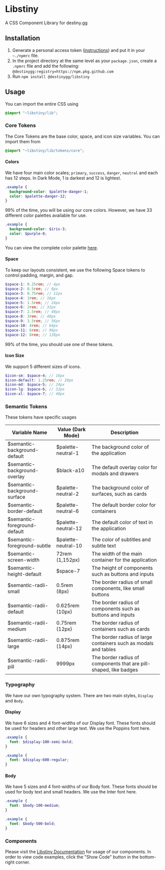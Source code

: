 # Libstiny
A CSS Component Library for destiny.gg

## Installation

1. Generate a personal access token ([instructions](https://docs.github.com/en/packages/working-with-a-github-packages-registry/working-with-the-npm-registry#installing-a-package)) and put it in your `~./npmrc` file.
2. In the project directory at the same level as your `package.json`, create a `.npmrc` file and add the following: `@destinygg:registry=https://npm.pkg.github.com`
3. Run `npm install @destinygg/libstiny`

## Usage
You can import the entire CSS using
```scss
@import "~libstiny/lib";
```

### Core Tokens
The Core Tokens are the base color, space, and icon size variables. You can import them from

```scss
@import "~libstiny/lib/tokens/core";
```

#### Colors
We have four main color scales; `primary`, `success`, `danger`, `neutral` and each has 12 steps. In Dark Mode, 1 is darkest and 12 is lightest.

```scss
.example {
  background-color: $palette-danger-1;
  color: $palette-danger-12;
}
```

99% of the time, you will be using our core colors. However, we have 33 different color palettes available for use.

```scss
.example {
  background-color: $iris-3;
  color: $purple-8;
}
```

You can view the complete color palette [here](https://www.radix-ui.com/colors/docs/palette-composition/scales).

#### Space
To keep our layouts consistent, we use the following Space tokens to control padding, margin, and gap.
```scss
$space-1: 0.25rem; // 4px
$space-2: 0.5rem; // 8px
$space-3: 0.75rem; // 12px
$space-4: 1rem; // 16px
$space-5: 1.5rem; // 24px
$space-6: 2rem; // 32px
$space-7: 2.5rem; // 40px
$space-8: 3rem; // 48px
$space-9: 3.5rem; // 56px
$space-10: 4rem; // 64px
$space-11: 6rem; // 96px
$space-12: 8rem; // 128px
```

99% of the time, you should use one of these tokens.

#### Icon Size
We support 5 different sizes of icons.

```scss
$icon-sm: $space-4; // 16px
$icon-default: 1.25rem; // 20px
$icon-md: $space-5; // 24px
$icon-lg: $space-6; // 32px
$icon-xl: $space-7; // 40px
```

### Semantic Tokens
These tokens have specific usages

| Variable Name                 | Value (Dark Mode)    | Description                                                       |
|-------------------------------|----------------------|-------------------------------------------------------------------|
| \$semantic-background-default | \$palette-neutral-1  | The background color of the application                           |
| \$semantic-background-overlay | \$black-a10          | The default overlay color for modals and drawers                  |
| \$semantic-background-surface | \$palette-neutral-2  | The background color of surfaces, such as cards                   |
| \$semantic-border-default     | \$palette-neutral-6  | The default border color for containers                           |
| \$semantic-foreground-default | \$palette-neutral-12 | The default color of text in the application                      |
| \$semantic-foreground-subtle  | \$palette-neutral-10 | The color of subtitles and subtle text                            |
| \$semantic-screen-width       | 72rem (1,152px)      | The width of the main container for the application               |
| \$semantic-height-default     | \$space-7            | The height of components such as buttons and inputs               |
| \$semantic-radii-small        | 0.5rem (8px)         | The border radius of small components, like small buttons         |
| \$semantic-radii-default      | 0.625rem (10px)      | The border radius of components such as buttons and inputs        |
| \$semantic-radii-medium       | 0.75rem (12px)       | The border radius of containers such as cards                     |
| \$semantic-radii-large        | 0.875rem (14px)      | The border radius of large containers such as modals and tables   |
| \$semantic-radii-pill         | 9999px               | The border radius of components that are pill-shaped, like badges |

### Typography
We have our own typography system. There are two main styles, `Display` and `Body`.

#### Display
We have 6 sizes and 4 font-widths of our Display font. These fonts should be used for headers and other large text. We use the Poppins font here.

```scss
.example {
  font: $display-100-semi-bold;
}

.example {
  font: $display-600-regular;
}
```

#### Body
We have 5 sizes and 4 font-widths of our Body font. These fonts should be used for body text and small headers. We use the Inter font here.

```scss
.example {
  font: $body-100-medium;
}

.example {
  font: $body-500-bold;
}
```

### Components
Please visit the [Libstiny Documentation](https://libstiny.pages.dev/?path=/docs/alert--docs) for usage of our components.
In order to view code examples, click the "Show Code" button in the bottom-right corner.